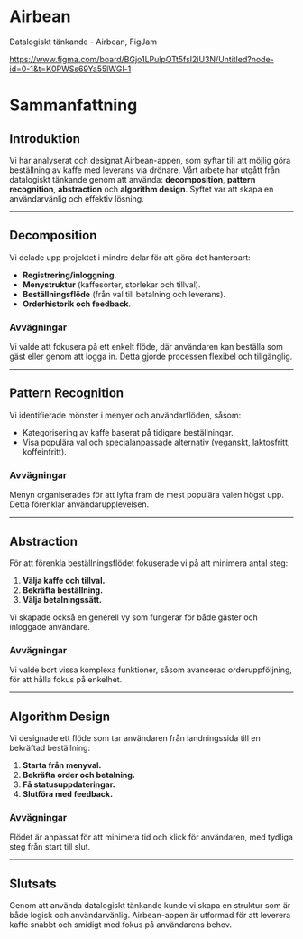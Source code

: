 # Airbean
Datalogiskt tänkande - Airbean, FigJam

https://www.figma.com/board/BGjo1LPulpOTt5fsI2iU3N/Untitled?node-id=0-1&t=K0PWSs69Ya55lWGl-1




# **Sammanfattning**

## **Introduktion**

Vi har analyserat och designat Airbean-appen, som syftar till att möjlig göra beställning av kaffe med leverans via drönare.
Vårt arbete har utgått från datalogiskt tänkande genom att använda:
**decomposition**, **pattern recognition**, **abstraction** och **algorithm design**.
Syftet var att skapa en användarvänlig och effektiv lösning.

---

## **Decomposition**

Vi delade upp projektet i mindre delar för att göra det hanterbart:

- **Registrering/inloggning**.
- **Menystruktur** (kaffesorter, storlekar och tillval).
- **Beställningsflöde** (från val till betalning och leverans).
- **Orderhistorik och feedback**.

### Avvägningar

Vi valde att fokusera på ett enkelt flöde, där användaren kan beställa som gäst eller genom att logga in. Detta gjorde processen flexibel och tillgänglig.

---

## **Pattern Recognition**

Vi identifierade mönster i menyer och användarflöden, såsom:

- Kategorisering av kaffe baserat på tidigare beställningar.
- Visa populära val och specialanpassade alternativ (veganskt, laktosfritt, koffeinfritt).

### Avvägningar

Menyn organiserades för att lyfta fram de mest populära valen högst upp. Detta förenklar användarupplevelsen.

---

## **Abstraction**

För att förenkla beställningsflödet fokuserade vi på att minimera antal steg:

1. **Välja kaffe och tillval.**
2. **Bekräfta beställning.**
3. **Välja betalningssätt.**

Vi skapade också en generell vy som fungerar för både gäster och inloggade användare.

### Avvägningar

Vi valde bort vissa komplexa funktioner, såsom avancerad orderuppföljning, för att hålla fokus på enkelhet.

---

## **Algorithm Design**

Vi designade ett flöde som tar användaren från landningssida till en bekräftad beställning:

1. **Starta från menyval.**
2. **Bekräfta order och betalning.**
3. **Få statusuppdateringar.**
4. **Slutföra med feedback.**

### Avvägningar

Flödet är anpassat för att minimera tid och klick för användaren, med tydliga steg från start till slut.

---

## **Slutsats**

Genom att använda datalogiskt tänkande kunde vi skapa en struktur som är både logisk och användarvänlig.
Airbean-appen är utformad för att leverera kaffe snabbt och smidigt med fokus på användarens behov.
